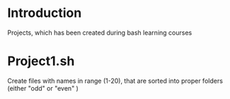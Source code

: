 # Introduction

Projects, which has been created during bash learning courses

# Project1.sh

Create files with names in range (1-20), that are sorted into proper folders (either "odd" or "even" ) 
